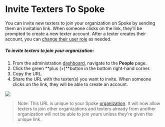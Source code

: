 # Invite Texters To Spoke

You can invite new texters to join your organization on Spoke by
sending them an invitation link. When someone clicks on the
link, they'll be prompted to create a new texter account. After
a texter creates their account, you can [change their user role](https://docs.spokerewired.com/article/35-change-user-roles) as needed.

##### *To invite texters to join your organization:*

1. From the administration [dashboard](https://docs.spokerewired.com/article/52-dashboards), navigate to the **People** page.
2. Click the green **plus (+)**button in the bottom right-hand corner.
3. Copy the URL.
4. Share the URL with the texter(s) you want to invite. When
   someone clicks on the link, they will be able to create an
   account.

![](https://s3.amazonaws.com/helpscout.net/docs/assets/5d4878eb2c7d3a330e3c1b86/images/601d9cb0ac2f834ec5385f0f/file-aT0Ya55Vvl.png)

> Note: This URL is unique to your Spoke
> [organization](https://docs.spokerewired.com/article/79-organizations). It will now allow texters to join other organizations and
> texters already from another organization will not be able to
> join yours unless they're given the unique link.

 